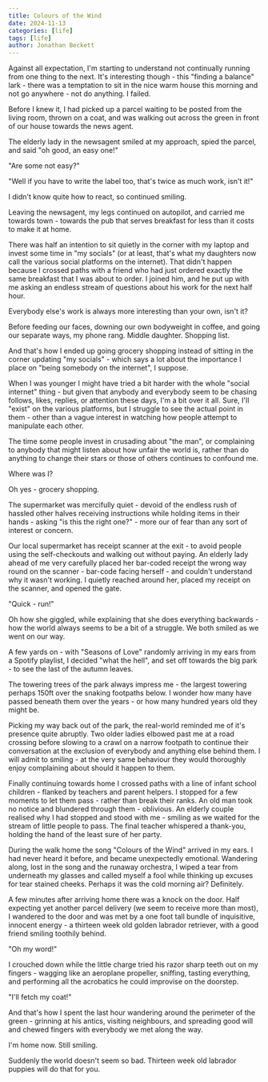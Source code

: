 ```yaml
---
title: Colours of the Wind
date: 2024-11-13
categories: [life]
tags: [life]
author: Jonathan Beckett
---
```


Against all expectation, I'm starting to understand not continually running from one thing to the next. It's interesting though - this "finding a balance" lark - there was a temptation to sit in the nice warm house this morning and not go anywhere - not do anything. I failed.

Before I knew it, I had picked up a parcel waiting to be posted from the living room, thrown on a coat, and was walking out across the green in front of our house towards the news agent.

The elderly lady in the newsagent smiled at my approach, spied the parcel, and said "oh good, an easy one!"

"Are some not easy?"

"Well if you have to write the label too, that's twice as much work, isn't it!"

I didn't know quite how to react, so continued smiling.

Leaving the newsagent, my legs continued on autopilot, and carried me towards town - towards the pub that serves breakfast for less than it costs to make it at home.

There was half an intention to sit quietly in the corner with my laptop and invest some time in "my socials" (or at least, that's what my daughters now call the various social platforms on the internet). That didn't happen because I crossed paths with a friend who had just ordered exactly the same breakfast that I was about to order. I joined him, and he put up with me asking an endless stream of questions about his work for the next half hour.

Everybody else's work is always more interesting than your own, isn't it?

Before feeding our faces, downing our own bodyweight in coffee, and going our separate ways, my phone rang. Middle daughter. Shopping list.

And that's how I ended up going grocery shopping instead of sitting in the corner updating "my socials" - which says a lot about the importance I place on "being somebody on the internet", I suppose.

When I was younger I might have tried a bit harder with the whole "social internet" thing - but given that anybody and everybody seem to be chasing follows, likes, replies, or attention these days, I'm a bit over it all. Sure, I'll "exist" on the various platforms, but I struggle to see the actual point in them - other than a vague interest in watching how people attempt to manipulate each other.

The time some people invest in crusading about "the man", or complaining to anybody that might listen about how unfair the world is, rather than do anything to change their stars or those of others continues to confound me.

Where was I?

Oh yes - grocery shopping.

The supermarket was mercifully quiet - devoid of the endless rush of hassled other halves receiving instructions while holding items in their hands - asking "is this the right one?" - more our of fear than any sort of interest or concern.

Our local supermarket has receipt scanner at the exit - to avoid people using the self-checkouts and walking out without paying. An elderly lady ahead of me very carefully placed her bar-coded receipt the wrong way round on the scanner - bar-code facing herself - and couldn't understand why it wasn't working. I quietly reached around her, placed my receipt on the scanner, and opened the gate.

"Quick - run!"

Oh how she giggled, while explaining that she does everything backwards - how the world always seems to be a bit of a struggle. We both smiled as we went on our way.

A few yards on - with "Seasons of Love" randomly arriving in my ears from a Spotify playlist, I decided "what the hell", and set off towards the big park - to see the last of the autumn leaves.

The towering trees of the park always impress me - the largest towering perhaps 150ft over the snaking footpaths below. I wonder how many have passed beneath them over the years - or how many hundred years old they might be.

Picking my way back out of the park, the real-world reminded me of it's presence quite abruptly. Two older ladies elbowed past me at a road crossing before slowing to a crawl on a narrow footpath to continue their conversation at the exclusion of everybody and anything else behind them. I will admit to smiling - at the very same behaviour they would thoroughly enjoy complaining about should it happen to them.

Finally continuing towards home I crossed paths with a line of infant school children - flanked by teachers and parent helpers. I stopped for a few moments to let them pass - rather than break their ranks. An old man took no notice and blundered through them - oblivious. An elderly couple realised why I had stopped and stood with me - smiling as we waited for the stream of little people to pass. The final teacher whispered a thank-you, holding the hand of the least sure of her party.

During the walk home the song "Colours of the Wind" arrived in my ears. I had never heard it before, and became unexpectedly emotional. Wandering along, lost in the song and the runaway orchestra, I wiped a tear from underneath my glasses and called myself a fool while thinking up excuses for tear stained cheeks. Perhaps it was the cold morning air? Definitely.

A few minutes after arriving home there was a knock on the door. Half expecting yet another parcel delivery (we seem to receive more than most), I wandered to the door and was met by a one foot tall bundle of inquisitive, innocent energy - a thirteen week old golden labrador retriever, with a good friend smiling toothily behind.

"Oh my word!"

I crouched down while the little charge tried his razor sharp teeth out on my fingers - wagging like an aeroplane propeller, sniffing, tasting everything, and performing all the acrobatics he could improvise on the doorstep.

"I'll fetch my coat!"

And that's how I spent the last hour wandering around the perimeter of the green - grinning at his antics, visiting neighbours, and spreading good will and chewed fingers with everybody we met along the way.

I'm home now. Still smiling.

Suddenly the world doesn't seem so bad. Thirteen week old labrador puppies will do that for you.